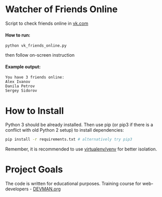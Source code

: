 # Watcher of Friends Online

Script to check friends online in [vk.com](https://vk.com/)

#### How to run:

```
python vk_friends_online.py
```

then follow on-screen instruction

#### Example output:

```
You have 3 friends online:
Alex Ivanov
Danila Petrov
Sergey Sidorov
```

# How to Install

Python 3 should be already installed. Then use pip (or pip3 if there is a conflict with old Python 2 setup) to install dependencies:

```bash
pip install -r requirements.txt # alternatively try pip3
```

Remember, it is recommended to use [virtualenv/venv](https://devman.org/encyclopedia/pip/pip_virtualenv/) for better isolation.

# Project Goals

The code is written for educational purposes. Training course for web-developers - [DEVMAN.org](https://devman.org)
